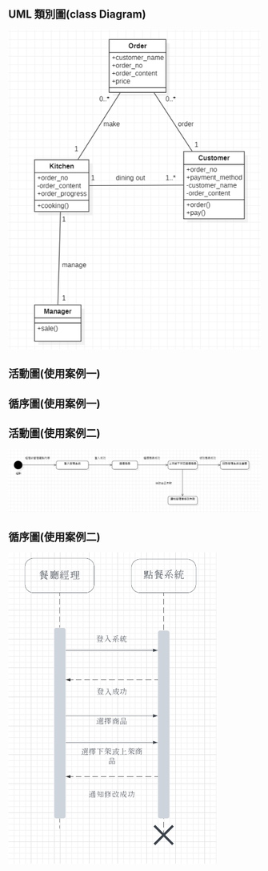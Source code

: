 ## UML 類別圖(class Diagram)

![UML](UML.png)
## 活動圖(使用案例一)

## 循序圖(使用案例一)

## 活動圖(使用案例二)
![Activity_Diagram_2](Activity_Diagram_2.jpg)
## 循序圖(使用案例二)
![sequencial_diagram_2](sequencial_diagram_2.png)
